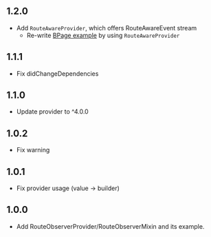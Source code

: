 ## 1.2.0

- Add `RouteAwareProvider`, which offers RouteAwareEvent stream
  - Re-write [BPage example](https://github.com/mono0926/route_observer_mixin/blob/master/example/lib/pages/b_page.dart) by using `RouteAwareProvider`

## 1.1.1

- Fix didChangeDependencies

## 1.1.0

- Update provider to ^4.0.0

## 1.0.2

- Fix warning

## 1.0.1

- Fix provider usage (value -> builder)

## 1.0.0

- Add RouteObserverProvider/RouteObserverMixin and its example.